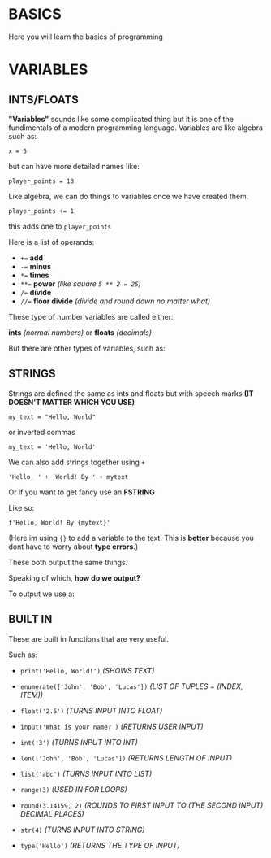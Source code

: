 # BASICS

Here you will learn the basics of programming

# VARIABLES

## INTS/FLOATS

 **"Variables"** sounds like some complicated thing but it is one of the fundimentals of a modern programming language.
 Variables are like algebra such as:

`x = 5`

but can have more detailed names like:

`player_points = 13`



Like algebra, we can do things to variables once we have created them.

`player_points += 1`

this adds one to `player_points`

Here is a list of operands:

- `+=` **add**
- `-=` **minus**
- `*=` **times**
- `**=` **power** *(like square `5 ** 2 = 25`)*
- `/=` **divide**
- `//=` **floor divide** *(divide and round down no matter what)*
  
  

These type of number variables are called either:

**ints** *(normal numbers)* or **floats** *(decimals)*



But there are other types of variables, such as:

## STRINGS

Strings are defined the same as ints and floats but with speech marks **(IT DOESN'T MATTER WHICH YOU USE)**

`my_text = "Hello, World"`

or inverted commas

`my_text = 'Hello, World'`



We can also add strings together using `+`

`'Hello, ' + 'World! By ' + mytext`

Or if you want to get fancy use an **FSTRING**

Like so:

`f'Hello, World! By {mytext}'`

(Here im using `{}` to add a variable to the text. This is **better** because you dont have to worry about **type errors**.)



These both output the same things.

Speaking of which, **how do we output?**

To output we use a:

## BUILT IN

These are built in functions that are very useful.

Such as:

- `print('Hello, World!')` *(SHOWS TEXT)*

- `enumerate(['John', 'Bob', 'Lucas'])` *(LIST OF TUPLES = (INDEX, ITEM))*

- `float('2.5')` *(TURNS INPUT INTO FLOAT)*
- `input('What is your name? )` *(RETURNS USER INPUT)*
- `int('3')` *(TURNS INPUT INTO INT)*
- `len(['John', 'Bob', 'Lucas'])` *(RETURNS LENGTH OF INPUT)*
- `list('abc')` *(TURNS INPUT INTO LIST)*
- `range(3)` *(USED IN FOR LOOPS)*
- `round(3.14159, 2)` *(ROUNDS TO FIRST INPUT TO (THE SECOND INPUT) DECIMAL PLACES)*
- `str(4)` *(TURNS INPUT INTO STRING)*
- `type('Hello')` *(RETURNS THE TYPE OF INPUT)*

